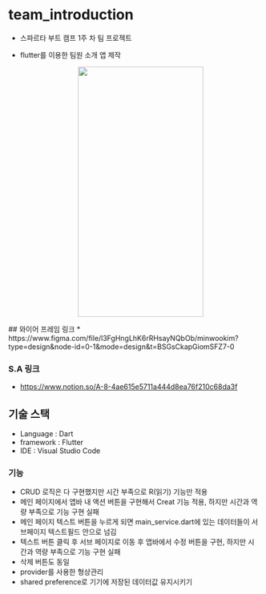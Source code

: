 # team_introduction

* 스파르타 부트 캠프 1주 차 팀 프로젝트
* flutter를 이용한 팀원 소개 앱 제작
  <p align="center">
  
  <img src="https://github.com/sparta-8Team/Team-Introducation/assets/94061061/cfad243e-c73f-49fe-993e-7aadb2834661" width="250" height="500"/>

  
  
</p> 
## 와이어 프레임 링크
* https://www.figma.com/file/l3FgHngLhK6rRHsayNQbOb/minwookim?type=design&node-id=0-1&mode=design&t=BSGsCkapGiomSFZ7-0

### S.A 링크
* https://www.notion.so/A-8-4ae615e5711a444d8ea76f210c68da3f

## 기술 스택

* Language : Dart
* framework : Flutter
* IDE : Visual Studio Code

### 기능
* CRUD 로직은 다 구현했지만 시간 부족으로 R(읽기) 기능만 적용
* 메인 페이지에서 앱바 내 액션 버튼을 구현해서 Creat 기능 적용, 하지만 시간과 역량 부족으로 기능 구현 실패
* 메인 페이지 텍스트 버튼을 누르게 되면 main_service.dart에 있는 데이터들이 서브페이지 텍스트필드 안으로 넘김
* 텍스트 버튼 클릭 후 서브 페이지로 이동 후 앱바에서 수정 버튼을 구현, 하지만 시간과 역량 부족으로 기능 구현 실패
* 삭제 버튼도 동일
* provider를 사용한 형상관리
* shared preference로 기기에 저장된 데이터값 유지시키기
